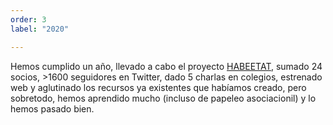 ```yaml
---
order: 3
label: "2020"

---
```

Hemos cumplido un año, llevado a cabo el proyecto [HABEETAT](http://www.abejassilvestres.es/habeetat.html), sumado 24 socios, >1600 seguidores en Twitter, dado 5 charlas en colegios, estrenado web y aglutinado los recursos ya existentes que habíamos creado, pero sobretodo, hemos aprendido mucho (incluso de papeleo asociacionil) y lo hemos pasado bien.